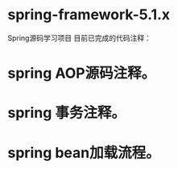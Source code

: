 # spring-framework-5.1.x
Spring源码学习项目
目前已完成的代码注释：

# spring AOP源码注释。
# spring 事务注释。
# spring bean加载流程。
